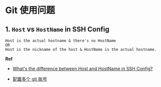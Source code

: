 # Git 使用问题

## 1. `Host` vs `HostName` in SSH Config

```
Host is the actual hostname & there's no HostName
OR
Host is the nickname of the host & HostName is the actual hostname.
```
**Ref**

* [What's the difference between Host and HostName in SSH Config?](https://superuser.com/questions/503687/whats-the-difference-between-host-and-hostname-in-ssh-config)

* [配置多个 git 账号](https://github.com/jawil/notes/issues/2)